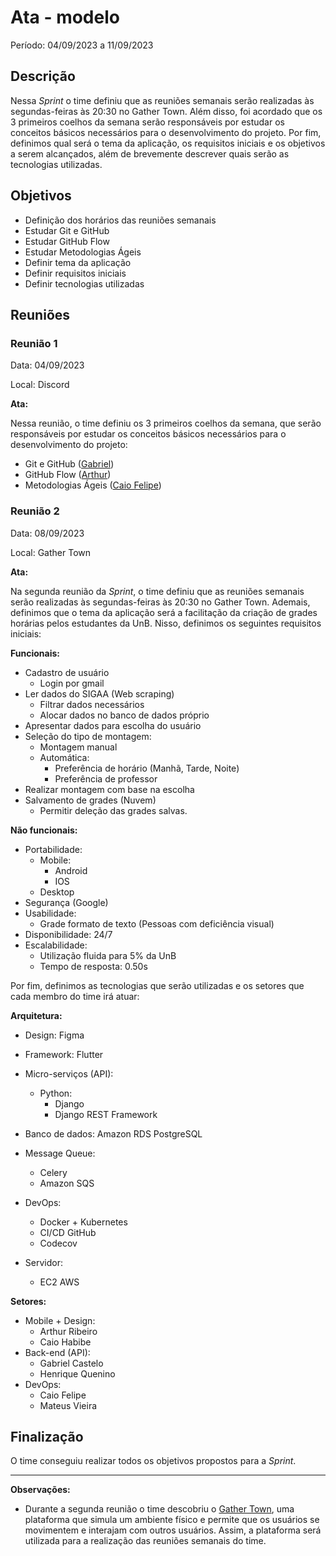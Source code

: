 # Ata - modelo

Período: 04/09/2023 a 11/09/2023

## Descrição

Nessa _Sprint_ o time definiu que as reuniões semanais serão realizadas às segundas-feiras às 20:30 no Gather Town. Além disso, foi acordado que os 3 primeiros coelhos da semana serão responsáveis por estudar os conceitos básicos necessários para o desenvolvimento do projeto. Por fim, definimos qual será o tema da aplicação, os requisitos iniciais e os objetivos a serem alcançados, além de brevemente descrever quais serão as tecnologias utilizadas.

## Objetivos

- Definição dos horários das reuniões semanais
- Estudar Git e GitHub
- Estudar GitHub Flow
- Estudar Metodologias Ágeis
- Definir tema da aplicação
- Definir requisitos iniciais
- Definir tecnologias utilizadas

## Reuniões

### Reunião 1

Data: 04/09/2023

Local: Discord

**Ata:**

Nessa reunião, o time definiu os 3 primeiros coelhos da semana, que serão responsáveis por estudar os conceitos básicos necessários para o desenvolvimento do projeto:

- Git e GitHub ([Gabriel](https://github.com/GabrielCastelo-31))
- GitHub Flow ([Arthur](https://github.com/artrsousa1))
- Metodologias Ágeis ([Caio Felipe](https://github.com/caio-felipee))

### Reunião 2

Data: 08/09/2023

Local: Gather Town

**Ata:**

Na segunda reunião da _Sprint_, o time definiu que as reuniões semanais serão realizadas às segundas-feiras às 20:30 no Gather Town. Ademais, definimos que o tema da aplicação será a facilitação da criação de grades horárias pelos estudantes da UnB. Nisso, definimos os seguintes requisitos iniciais:

**Funcionais:**  

- Cadastro de usuário
    - Login por gmail
- Ler dados do SIGAA (Web scraping)
    - Filtrar dados necessários
    - Alocar dados no banco de dados próprio
- Apresentar dados para escolha do usuário
- Seleção do tipo de montagem:
    - Montagem manual
    - Automática:
        - Preferência de horário (Manhã, Tarde, Noite)
        - Preferência de professor
- Realizar montagem com base na escolha
- Salvamento de grades (Nuvem)
    - Permitir deleção das grades salvas.

**Não funcionais:**

- Portabilidade:
    - Mobile:
        - Android
        - IOS
    - Desktop
- Segurança (Google)
- Usabilidade:
    - Grade formato de texto (Pessoas com deficiência visual)
- Disponibilidade: 24/7
- Escalabilidade:
    - Utilização fluida para 5% da UnB
    - Tempo de resposta: 0.50s

Por fim, definimos as tecnologias que serão utilizadas e os setores que cada membro do time irá atuar:

**Arquitetura:**

- Design: Figma

- Framework: Flutter
- Micro-serviços (API):
    - Python:
        - Django
        - Django REST Framework
- Banco de dados: Amazon RDS PostgreSQL
- Message Queue:
    - Celery
    - Amazon SQS
- DevOps:
    - Docker + Kubernetes
    - CI/CD GitHub
    - Codecov
- Servidor:
    - EC2 AWS
  
**Setores:**

- Mobile + Design:
    - Arthur Ribeiro
    - Caio Habibe
- Back-end (API):
    - Gabriel Castelo
    - Henrique Quenino
- DevOps:
    - Caio Felipe
    - Mateus Vieira

## Finalização

O time conseguiu realizar todos os objetivos propostos para a _Sprint_.

---

**Observações:**

- Durante a segunda reunião o time descobriu o [Gather Town](https://gather.town/), uma plataforma que simula um ambiente físico e permite que os usuários se movimentem e interajam com outros usuários. Assim, a plataforma será utilizada para a realização das reuniões semanais do time.
